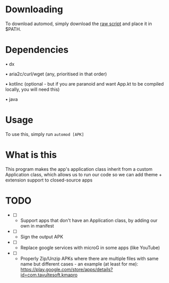 # Downloading

To download automod, simply download the [raw script](https://github.com/AbdullahM0hamed/automod/raw/master/automod) and place it in $PATH.

# Dependencies

• dx

• aria2c/curl/wget (any, prioritised in that order)

• kotlinc (optional - but if you are paranoid and want App.kt to be compiled locally, you will need this)

• java

# Usage

To use this, simply run `automod [APK]`

# What is this

This program makes the app's application class inherit from a custom Application class, which allows us to run our code so we can add theme + extension support to closed-source apps

# TODO
- [ ] - Support apps that don't have an Application class, by adding our own in manifest

- [ ] - Sign the output APK

- [ ] - Replace google services with microG in some apps (like YouTube)

- [ ] - Properly Zip/Unzip APKs where there are multiple files with same name but different cases - an example (at least for me): https://play.google.com/store/apps/details?id=com.tavultesoft.kmapro
